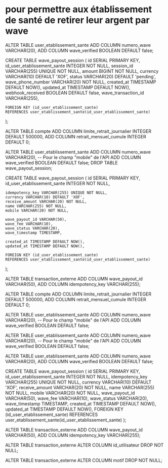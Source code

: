# pour permettre aux établissement de santé de retirer leur argent par wave 

ALTER TABLE user_etablissement_sante 
ADD COLUMN numero_wave VARCHAR(20),
ADD COLUMN wave_verified BOOLEAN DEFAULT false;

CREATE TABLE wave_payout_session (
    id SERIAL PRIMARY KEY,
    id_user_etablissement_sante INTEGER NOT NULL,
    session_id VARCHAR(255) UNIQUE NOT NULL,
    amount BIGINT NOT NULL,
    currency VARCHAR(10) DEFAULT 'XOF',
    status VARCHAR(20) DEFAULT 'pending',
    wave_phone_number VARCHAR(20) NOT NULL,
    created_at TIMESTAMP DEFAULT NOW(),
    updated_at TIMESTAMP DEFAULT NOW(),
    webhook_received BOOLEAN DEFAULT false,
    wave_transaction_id VARCHAR(255),
    
    FOREIGN KEY (id_user_etablissement_sante) 
    REFERENCES user_etablissement_sante(id_user_etablissement_sante)
);

ALTER TABLE compte 
ADD COLUMN limite_retrait_journalier INTEGER DEFAULT 500000,
ADD COLUMN retrait_mensuel_cumule INTEGER DEFAULT 0;


ALTER TABLE user_etablissement_sante 
ADD COLUMN numero_wave VARCHAR(20), -- Pour le champ "mobile" de l'API
ADD COLUMN wave_verified BOOLEAN DEFAULT false;
DROP TABLE wave_payout_session;

CREATE TABLE wave_payout_session (
    id SERIAL PRIMARY KEY,
    id_user_etablissement_sante INTEGER NOT NULL,
    
    idempotency_key VARCHAR(255) UNIQUE NOT NULL,
    currency VARCHAR(10) DEFAULT 'XOF',
    receive_amount VARCHAR(20) NOT NULL,
    name VARCHAR(255) NOT NULL,
    mobile VARCHAR(20) NOT NULL,
    
    wave_payout_id VARCHAR(50),
    wave_fee VARCHAR(10),
    wave_status VARCHAR(20),
    wave_timestamp TIMESTAMP,
    
    created_at TIMESTAMP DEFAULT NOW(),
    updated_at TIMESTAMP DEFAULT NOW(),
    
    FOREIGN KEY (id_user_etablissement_sante) 
    REFERENCES user_etablissement_sante(id_user_etablissement_sante)
);

ALTER TABLE transaction_externe 
ADD COLUMN wave_payout_id VARCHAR(50),
ADD COLUMN idempotency_key VARCHAR(255);


ALTER TABLE compte 
ADD COLUMN limite_retrait_journalier INTEGER DEFAULT 500000,
ADD COLUMN retrait_mensuel_cumule INTEGER DEFAULT 0;

ALTER TABLE user_etablissement_sante 
ADD COLUMN numero_wave VARCHAR(20), -- Pour le champ "mobile" de l'API
ADD COLUMN wave_verified BOOLEAN DEFAULT false;

ALTER TABLE user_etablissement_sante 
ADD COLUMN numero_wave VARCHAR(20), -- Pour le champ "mobile" de l'API
ADD COLUMN wave_verified BOOLEAN DEFAULT false;

ALTER TABLE user_etablissement_sante 
ADD COLUMN numero_wave VARCHAR(20), 
ADD COLUMN wave_verified BOOLEAN DEFAULT false;

CREATE TABLE wave_payout_session (
    id SERIAL PRIMARY KEY,
    id_user_etablissement_sante INTEGER NOT NULL,
    idempotency_key VARCHAR(255) UNIQUE NOT NULL, 
    currency VARCHAR(10) DEFAULT 'XOF',
    receive_amount VARCHAR(20) NOT NULL,
    name VARCHAR(255) NOT NULL,
    mobile VARCHAR(20) NOT NULL,
    wave_payout_id VARCHAR(50), 
    wave_fee VARCHAR(10), 
    wave_status VARCHAR(20), 
    wave_timestamp TIMESTAMP, 
    created_at TIMESTAMP DEFAULT NOW(),
    updated_at TIMESTAMP DEFAULT NOW(),
    FOREIGN KEY (id_user_etablissement_sante) 
    REFERENCES user_etablissement_sante(id_user_etablissement_sante)
);

ALTER TABLE transaction_externe 
ADD COLUMN wave_payout_id VARCHAR(50), 
ADD COLUMN idempotency_key VARCHAR(255); 


ALTER TABLE transaction_externe 
ALTER COLUMN id_utilisateur DROP NOT NULL;

ALTER TABLE transaction_externe 
ALTER COLUMN motif DROP NOT NULL;